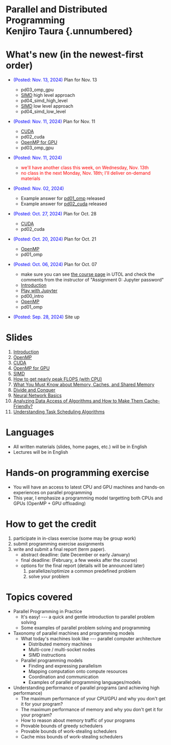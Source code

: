 <link rel="stylesheet" href="scripts/style.css">

# Parallel and Distributed Programming <br/> Kenjiro Taura {.unnumbered}

# What's new (in the newest-first order)

* <font color=blue>(Posted: Nov. 13, 2024)</font> Plan for Nov. 13
  * pd03\_omp\_gpu
  * [SIMD](slides/simd.pdf) high level approach
  * pd04\_simd\_high\_level
  * [SIMD](slides/simd.pdf) low level approach
  * pd04\_simd\_low\_level

* <font color=blue>(Posted: Nov. 11, 2024)</font> Plan for Nov. 11
  * [CUDA](slides/cuda.pdf)
  * pd02\_cuda
  * [OpenMP for GPU](slides/openmp_gpu.pdf)
  * pd03\_omp\_gpu

* <font color=blue>(Posted: Nov. 11, 2024)</font>
  * <font color="red">we'll have another class this week, on Wednesday, Nov. 13th</font>
  * <font color="red">no class in the next Monday, Nov. 18th; I'll deliver on-demand materials</font>

* <font color=blue>(Posted: Nov. 02, 2024)</font> 
  * Example answer for [pd01\_omp](ans/pd01_omp/pd01_omp.sos.ans.html) released
  * Example answer for [pd02\_cuda](ans/pd02_cuda/pd02_cuda.sos.ans.html) released

* <font color=blue>(Posted: Oct. 27, 2024)</font> Plan for Oct. 28
  * [CUDA](slides/cuda.pdf)
  * pd02_cuda

* <font color=blue>(Posted: Oct. 20, 2024)</font> Plan for Oct. 21
  * [OpenMP](slides/openmp.pdf)
  * pd01_omp

* <font color=blue>(Posted: Oct. 06, 2024)</font> Plan for Oct. 07
  * make sure you can see [the course page](https://utol.ecc.u-tokyo.ac.jp/lms/course?idnumber=2024_4884_4840-1004_01) in UTOL and check the comments from the instructor of "Assignment 0: Jupyter password"
  * [Introduction](slides/intro.pdf)
  * [Play with Jupyter](https://taura.github.io/programming-languages/html/jupyter.html?lang=en)
  * pd00_intro
  * [OpenMP](slides/openmp.pdf)
  * pd01_omp
* <font color=blue>(Posted: Sep. 28, 2024)</font> Site up

# Slides

1. [Introduction](slides/intro.pdf)
1. [OpenMP](slides/openmp.pdf)
1. [CUDA](slides/cuda.pdf)
1. [OpenMP for GPU](slides/openmp_gpu.pdf)
1. [SIMD](slides/simd.pdf)
1. [How to get nearly peak FLOPS (with CPU)](slides/peak_cpu.pdf)
1. [What You Must Know about Memory, Caches, and Shared Memory](slides/memory.pdf)
1. [Divide and Conquer](slides/divide_and_conquer.pdf)
1. [Neural Network Basics](slides/nn.pdf)
1. [Analyzing Data Access of Algorithms and How to Make Them Cache-Friendly?](slides/cache.pdf)
1. [Understanding Task Scheduling Algorithms](slides/worksteal.pdf)

# Languages

* All written materials (slides, home pages, etc.) will be in English
* Lectures will be in English

# Hands-on programming exercise

* You will have an access to latest CPU and GPU machines and hands-on experiences on parallel programming
* This year, I emphasize a programming model targetting both CPUs and GPUs (OpenMP + GPU offloading)

# How to get the credit

1. participate in in-class exercise (some may be group work)
1. submit programming exercise assignments
1. write and submit a final report (term paper).
    * abstract deadline: (late December or early January)
    * final deadline: (February, a few weeks after the course)
    * options for the final report (details will be announced later)
      1. parallelize/optimize a common predefined problem
      1. solve your problem

# Topics covered

* Parallel Programming in Practice
  * It's easy! --- a quick and gentle introduction to parallel problem solving
  * Some examples of parallel problem solving and programming
* Taxonomy of parallel machines and programming models
  * What today's machines look like --- parallel computer architecture
    * Distributed memory machines
    * Multi-core / multi-socket nodes
    * SIMD instructions
  * Parallel programming models
    * Finding and expressing parallelism
    * Mapping computation onto compute resources
    * Coordination and communication
    * Examples of parallel programming languages/models
* Understanding performance of parallel programs (and achieving high performance)
  * The maximum performance of your CPU/GPU and why you don't get it for your program?
  * The maximum performance of memory and why you don't get it for your program?
  * How to reason about memory traffic of your programs
  * Provable bounds of greedy schedulers
  * Provable bounds of work-stealing schedulers
  * Cache miss bounds of work-stealing schedulers


